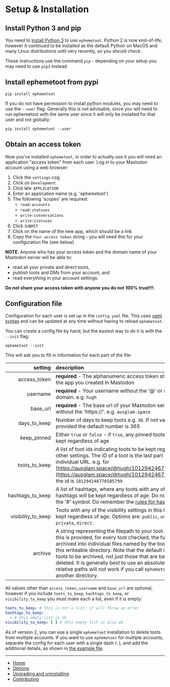 # Setup & Installation

## Install Python 3 and pip

You need to [install Python 3](https://wiki.python.org/moin/BeginnersGuide/Download) to use `ephemetoot`. Python 2 is now end-of-life, however it continued to be installed as the default Python on MacOS and many Linux distributions until very recently, so you should check. 

These instructions use the command `pip` - depending on your setup you may need to use `pip3` instead.

## Install ephemetoot from pypi

```shell
pip install ephemetoot
```
If you do not have permission to install python modules, you may need to use the `--user` flag. Generally this is not advisable, since you will need to run ephemetoot with the same user since it will only be installed for that user and not globally:

```shell
pip install ephemetoot --user
```

## Obtain an access token

Now you've installed `ephemetoot`, in order to actually use it you will need an application "access token" from each user. Log in to your Mastodon account using a web browser:

1. Click the `settings` cog
2. Click on `Development`
3. Click `NEW APPLICATION`
4. Enter an application name (e.g. 'ephemetoot')
5. The following 'scopes' are required:
   - `read:accounts`
   - `read:statuses`
   - `write:conversations`
   - `write:statuses`
5. Click `SUBMIT`
6. Click on the name of the new app, which should be a link
7. Copy the `Your access token` string - you will need this for your configuration file (see below)

**NOTE**: Anyone who has your access token and the domain name of your Mastodon server will be able to:
* read all your private and direct toots, 
* publish toots and DMs from your account, and 
* read everything in your account settings.  

**Do not share your access token with anyone you do not 100% trust!!!**.

## Configuration file

Configuration for each user is set up in the `config.yaml` file. This uses [yaml syntax](https://yaml.org/spec/1.2/spec.html) and can be updated at any time without having to reload `ephemetoot`.

You can create a config file by hand, but the easiest way to do it is with the `--init` flag:

```shell
ephemetoot --init
```

This will ask you to fill in information for each part of the file:

| setting | description   |
| ---:  |   :---        |
| access_token | **required** - The alphanumeric access token string from the app you created in Mastodon |
| username | **required** - Your username without the '@' or server domain. e.g. `hugh`|
| base_url | **required** - The base url of your Mastodon server, without the 'https://'. e.g. `ausglam.space`|
| days_to_keep | Number of days to keep toots e.g. `30`. If not value is provided the default number is 365 |
| keep_pinned | Either `true` or `false` - if `true`, any pinned toots will be kept regardless of age |
| toots_to_keep | A list of toot ids indicating toots to be kept regardless of other settings. The ID of a toot is the last part of its individual URL. e.g. for [https://ausglam.space/@hugh/101294246770105799](https://ausglam.space/@hugh/101294246770105799) the id is `101294246770105799` |
| hashtags_to_keep | A list of hashtags, where any toots with any of these hashtags will be kept regardless of age. Do not include the '#' symbol. Do remember the [rules for hashtags](https://docs.joinmastodon.org/user/posting/#hashtags) |
| visibility_to_keep | Toots with any of the visibility settings in this list will be kept regardless of age. Options are: `public`, `unlisted`, `private`, `direct`. |
| archive | A string representing the filepath to your toot archive. If this is provided, for every toot checked, the full toot is archived into individual files named by the toot's `id` in this writeable directory. Note that the default is for **all** toots to be archived, not just those that are being deleted. It is generally best to use an absolute file path - relative paths will not work if you call `ephemetoot` from another directory. |

All values other than `access_token`, `username` and `base_url` are optional, however if you include `toots_to_keep`, `hashtags_to_keep`, or `visibility_to_keep` you must make each a list, even if it is empty:

```yaml
toots_to_keep: # this is not a list, it will throw an error
hashtags_to_keep: 
  - # this empty list is ok
visibility_to_keep: [ ] # this empty list is also ok
```

As of version 2, you can use a single `ephemetoot` installation to delete toots from multiple accounts. If you want to use `ephemetoot` for multiple accounts, separate the config for each user with a single dash (`-`), and add the additional details, as shown in [the example file](https://github.com/hughrun/ephemetoot/blob/master/example-config.yaml).

---
* [Home](index.md)
* [Options](options.md)
* [Upgrading and uninstalling](upgrade.md)
* [Contributing](contributing.md)